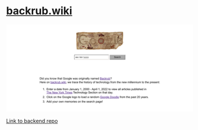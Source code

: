 # [backrub.wiki](https://backrub.wiki/)

![screenshot](./src/assets/screenshot2.png)

[Link to backend repo](https://github.com/officecowboy/google-archive-api)